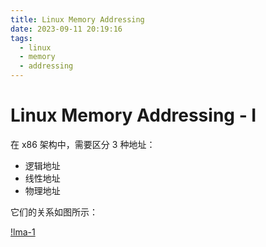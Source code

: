 ```yaml
---
title: Linux Memory Addressing
date: 2023-09-11 20:19:16
tags:
  - linux
  - memory
  - addressing
---
```


# Linux Memory Addressing - I

在 x86 架构中，需要区分 3 种地址：

- 逻辑地址
- 线性地址
- 物理地址

它们的关系如图所示：

<!--more-->

[!lma-1](https://github.com/hailingu/hailingu.github.io/raw/master/images/lma-1.png?raw=true)
